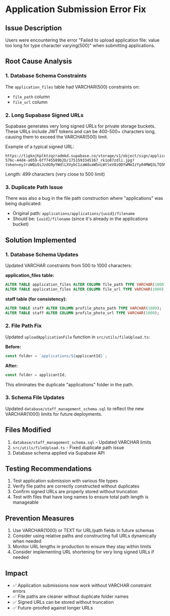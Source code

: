 # Application Submission Error Fix

## Issue Description
Users were encountering the error "Failed to upload application file: value too long for type character varying(500)" when submitting applications.

## Root Cause Analysis

### 1. Database Schema Constraints
The `application_files` table had VARCHAR(500) constraints on:
- `file_path` column
- `file_url` column

### 2. Long Supabase Signed URLs
Supabase generates very long signed URLs for private storage buckets. These URLs include JWT tokens and can be 400-500+ characters long, causing them to exceed the VARCHAR(500) limit.

Example of a typical signed URL:
```
https://tigknjhplktzqzradmkd.supabase.co/storage/v1/object/sign/applications/applications/9dedd634-576c-44d4-a059-6ff745589b2b/1751593345167_rk1o87zdli.jpg?token=eyJraWQiOiJzdG9yYWdlLXVybC1zaWduaW5nLWtleV8zODYwMmIzYy04MWQ3LTQ5MGUtYTk2OC00Nzc0ZTVmMTAxMGIiLCJhbGciOiJIUzI1NiJ9.eyJ1cmwiOiJhcHBsaWNhdGlvbnMvYXBwbGljYXRpb25zLzlkZWRkNjM0LTU3NmMtNDRkNC1hMDU5LTZmZjc0NTU4OWIyYi8xNzUxNTkzMzQ1MTY3X3JrMW84N3pkbGkuanBnIiwiaWF0IjoxNzUxNTkzMzQ5LCJleHAiOjE3NTIxOTgxNDl9.O3Yg56NrjxmRX0xzVqpdZe9l5QDOOY9iDcxX90voZJ8
```
Length: 499 characters (very close to 500 limit)

### 3. Duplicate Path Issue
There was also a bug in the file path construction where "applications" was being duplicated:
- Original path: `applications/applications/{uuid}/filename`
- Should be: `{uuid}/filename` (since it's already in the applications bucket)

## Solution Implemented

### 1. Database Schema Updates
Updated VARCHAR constraints from 500 to 1000 characters:

**application_files table:**
```sql
ALTER TABLE application_files ALTER COLUMN file_path TYPE VARCHAR(1000);
ALTER TABLE application_files ALTER COLUMN file_url TYPE VARCHAR(1000);
```

**staff table (for consistency):**
```sql
ALTER TABLE staff ALTER COLUMN profile_photo_path TYPE VARCHAR(1000);
ALTER TABLE staff ALTER COLUMN profile_photo_url TYPE VARCHAR(1000);
```

### 2. File Path Fix
Updated `uploadApplicationFile` function in `src/utils/fileUpload.ts`:

**Before:**
```typescript
const folder = `applications/${applicantId}`;
```

**After:**
```typescript
const folder = applicantId;
```

This eliminates the duplicate "applications" folder in the path.

### 3. Schema File Updates
Updated `database/staff_management_schema.sql` to reflect the new VARCHAR(1000) limits for future deployments.

## Files Modified

1. `database/staff_management_schema.sql` - Updated VARCHAR limits
2. `src/utils/fileUpload.ts` - Fixed duplicate path issue
3. Database schema applied via Supabase API

## Testing Recommendations

1. Test application submission with various file types
2. Verify file paths are correctly constructed without duplicates
3. Confirm signed URLs are properly stored without truncation
4. Test with files that have long names to ensure total path length is manageable

## Prevention Measures

1. Use VARCHAR(1000) or TEXT for URL/path fields in future schemas
2. Consider using relative paths and constructing full URLs dynamically when needed
3. Monitor URL lengths in production to ensure they stay within limits
4. Consider implementing URL shortening for very long signed URLs if needed

## Impact

- ✅ Application submissions now work without VARCHAR constraint errors
- ✅ File paths are cleaner without duplicate folder names
- ✅ Signed URLs can be stored without truncation
- ✅ Future-proofed against longer URLs
